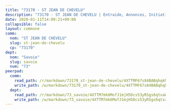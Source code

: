 ```yaml
---
title: "73170 - ST JEAN DE CHEVELU"
description: "73170 - ST JEAN DE CHEVELU | Entraide, Annonces, Initiatives"
date: 2020-01-11T14:09:21+09:00
collapsible: false
layout: commune
comm:
  nom: "ST JEAN DE CHEVELU"
  slug: st-jean-de-chevelu
  cp: "73170"
dept:
  nom: "Savoie"
  slug: savoie
  num: "73"
peerpad:
  comm:
    read_path: /r/markdown/73170_st-jean-de-chevelu/4XTTMF67s84BABqhqkMgD9qP43G2ixpXu3yP9YFcSqfUtyA1T
    write_path: /w/markdown/73170_st-jean-de-chevelu/4XTTMF67s84BABqhqkMgD9qP43G2ixpXu3yP9YFcSqfUtyA1T-K3TgUqpWLUK7CZdZxo9y8kUveymBCGxnzHpR4k6K2T5eUcdRLRGiLVdb9Qt5jLXY2x2HTcTDPnyCnmfxHzjQYMHePJLaBL4udjz6d2GyWHHS5EvCvxDvVLFpk2V3JnLjMU1oAd81
  dept:
    read_path: /r/markdown/73_savoie/4XTTM7mk6MofJ1mjH5Dcs53yRSgs6qtxaWYjKD54ttqHGEMur
    write_path: /w/markdown/73_savoie/4XTTM7mk6MofJ1mjH5Dcs53yRSgs6qtxaWYjKD54ttqHGEMur-K3TgTorsK1WLw8S2EgnkoX8tJEgZgam6ANhvqrVqNfiz9fX8kbMKu5AF1rqzXyxMRZgoVPrb5EERe3PeBhqF1SBfP5G1PJnvsDUF2LQSxevobpkDM4djQDebTYoo6Yx53thenJpY
---
```


